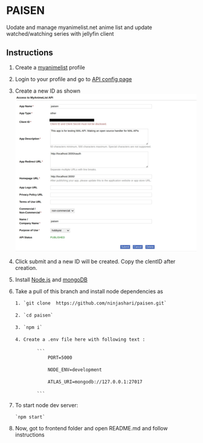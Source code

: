 # PAISEN

Uodate and manage myanimelist.net anime list and update watched/watching series with jellyfin client

## Instructions

1.  Create a [myanimelist](https://myanimelist.net/) profile

2.  Login to your profile and go to [API config page](https://myanimelist.net/apiconfig)

3.  Create a new ID as shown ![mal](./extra/mal.jpg)

4.  Click submit and a new ID will be created. Copy the clentID after creation.

5.  Install [Node.js](https://nodejs.org/en) and [mongoDB](https://www.mongodb.com/)

6.  Take a pull of this branch and install node dependencies as

        1. `git clone  https://github.com/ninjashari/paisen.git`

        2. `cd paisen`

        3. `npm i`

        4. Create a .env file here with following text :

                ```
                    PORT=5000

                    NODE_ENV=development

                    ATLAS_URI=mongodb://127.0.0.1:27017

                ```

7.  To start node dev server:

        `npm start`

8.  Now, got to frontend folder and open README.md and follow instructions
